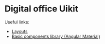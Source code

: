 # Digital office Uikit

Useful links:
- [Layouts](https://www.figma.com/file/CQWlWy0slBw9Iqo6mPJtfM/%D0%A6%D0%B8%D1%84%D1%80%D0%BE%D0%B2%D0%BE%D0%B9-%D0%BE%D1%84%D0%B8%D1%81)
- [Basic components library (Angular Material)](https://material.angular.io/components/categories)



